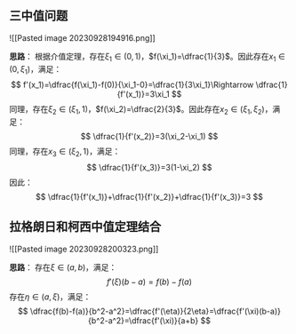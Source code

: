 
## 三中值问题

![[Pasted image 20230928194916.png]]

**思路**：
根据介值定理，存在$\xi_1\in(0,1)$，$f(\xi_1)=\dfrac{1}{3}$。因此存在$x_1\in(0,\xi_1)$，满足：
$$
f'(x_1)=\dfrac{f(\xi_1)-f(0)}{\xi_1-0}=\dfrac{1}{3\xi_1}\Rightarrow \dfrac{1}{f'(x_1)}=3\xi_1
$$
同理，存在$\xi_2\in(\xi_1,1)$，$f(\xi_2)=\dfrac{2}{3}$。因此存在$x_2\in(\xi_1,\xi_2)$，满足：
$$
\dfrac{1}{f'(x_2)}=3(\xi_2-\xi_1)
$$
同理，存在$x_3\in(\xi_2,1)$，满足：
$$
\dfrac{1}{f'(x_3)}=3(1-\xi_2)
$$
因此：
$$
\dfrac{1}{f'(x_1)}+\dfrac{1}{f'(x_2)}+\dfrac{1}{f'(x_3)}=3
$$

## 拉格朗日和柯西中值定理结合

![[Pasted image 20230928200323.png]]

**思路**：
存在$\xi\in(a,b)$，满足：
$$
f'(\xi)(b-a)=f(b)-f(a)
$$
存在$\eta\in(a,\xi)$，满足：
$$
\dfrac{f(b)-f(a)}{b^2-a^2}=\dfrac{f'(\eta)}{2\eta}=\dfrac{f'(\xi)(b-a)}{b^2-a^2}=\dfrac{f'(\xi)}{a+b}
$$
